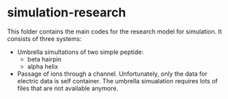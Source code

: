 # simulation-research
This folder contains the main codes for the research model for simulation. 
It consists of three systems:
- Umbrella simultations of two simple peptide:
    - beta hairpin 
    - alpha helix
- Passage of ions through a channel.
Unfortunately, only the data for electric data is self container. The umbrella simualation requires lots of files that are not available anymore.
